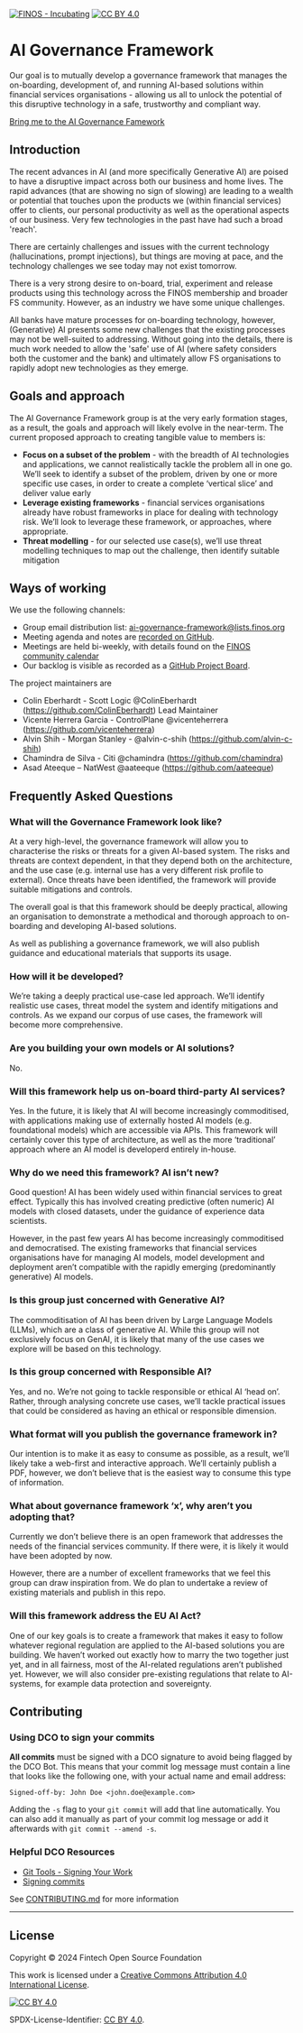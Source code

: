 [![FINOS - Incubating](https://cdn.jsdelivr.net/gh/finos/contrib-toolbox@master/images/badge-incubating.svg)](https://finosfoundation.atlassian.net/wiki/display/FINOS/Incubating) [![CC BY 4.0][cc-by-shield]][cc-by]

# AI Governance Framework 

Our goal is to mutually develop a governance framework that manages the on-boarding, development of, and running AI-based solutions within financial services organisations - allowing us all to unlock the potential of this disruptive technology in a safe, trustworthy and compliant way.

[Bring me to the AI Governance Famework](https://air-governance-framework.finos.org/)
 
## Introduction

The recent advances in AI (and more specifically Generative AI) are poised to have a disruptive impact across both our business and home lives. The rapid advances (that are showing no sign of slowing) are leading to a wealth or potential that touches upon the products we (within financial services) offer to clients, our personal productivity as well as the operational aspects of our business. Very few technologies in the past have had such a broad 'reach'.

There are certainly challenges and issues with the current technology (hallucinations, prompt injections), but things are moving at pace, and the technology challenges we see today may not exist tomorrow.

There is a very strong desire to on-board, trial, experiment and release products using this technology across the FINOS membership and broader FS community. However, as an industry we have some unique challenges.

All banks have mature processes for on-boarding technology, however, (Generative) AI presents some new challenges that the existing processes may not be well-suited to addressing. Without going into the details, there is much work needed to allow the 'safe' use of AI (where safety considers both the customer and the bank) and ultimately allow FS organisations to rapidly adopt new technologies as they emerge.

## Goals and approach

The AI Governance Framework group is at the very early formation stages, as a result, the goals and approach will likely evolve in the near-term. The current proposed approach to creating tangible value to members is:

 - **Focus on a subset of the problem** - with the breadth of AI technologies and applications, we cannot realistically tackle the problem all in one go. We’ll seek to identify a subset of the problem, driven by one or more specific use cases, in order to create a complete ‘vertical slice’ and deliver value early
 - **Leverage existing frameworks** -  financial services organisations already have robust frameworks in place for dealing with technology risk. We’ll look to leverage these framework, or approaches, where appropriate.
 - **Threat modelling** - for our selected use case(s), we’ll use threat modelling techniques to map out the challenge, then identify suitable mitigation 

## Ways of working 

We use the following channels:
 - Group email distribution list: ai-governance-framework@lists.finos.org
 - Meeting agenda and notes are [recorded on GitHub](https://github.com/finos/ai-governance-framework/issues?q=is%3Aissue+is%3Aopen+label%3Ameeting).
 - Meetings are held bi-weekly, with details found on the [FINOS community calendar](https://www.finos.org/calendar)
 - Our backlog is visible as recorded as a [GitHub Project Board](https://github.com/orgs/finos/projects/99).

The project maintainers are
- Colin Eberhardt - Scott Logic @ColinEberhardt (https://github.com/ColinEberhardt) Lead Maintainer
- Vicente Herrera Garcia - ControlPlane @vicenteherrera (https://github.com/vicenteherrera) 
- Alvin Shih - Morgan Stanley - @alvin-c-shih (https://github.com/alvin-c-shih)
- Chamindra de Silva - Citi @chamindra (https://github.com/chamindra)
- Asad Ateeque – NatWest @aateeque (https://github.com/aateeque)

## Frequently Asked Questions

### What will the Governance Framework look like?
At a very high-level, the governance framework will allow you to characterise the risks or threats for a given AI-based system. The risks and threats are context dependent, in that they depend both on the architecture, and the use case (e.g. internal use has a very different risk profile to external). Once threats have been identified, the framework will provide suitable mitigations and controls.

The overall goal is that this framework should be deeply practical, allowing an organisation to demonstrate a methodical and thorough approach to on-boarding and developing AI-based solutions.

As well as publishing a governance framework, we will also publish guidance and educational materials that supports its usage.

### How will it be developed?
We’re taking a deeply practical use-case led approach. We’ll identify realistic use cases, threat model the system and identify mitigations and controls. As we expand our corpus of use cases, the framework will become more comprehensive.

### Are you building your own models or AI solutions?
No. 

### Will this framework help us on-board third-party AI services? 
Yes. In the future, it is likely that AI will become increasingly commoditised, with applications making use of externally hosted AI models (e.g. foundational models) which are accessible via APIs. This framework will certainly cover this type of architecture, as well as the more ‘traditional’ approach where an AI model is developerd entirely in-house.

### Why do we need this framework? AI isn’t new?
Good question! AI has been widely used within financial services to great effect. Typically this has involved creating predictive (often numeric) AI models with closed datasets, under the guidance of experience data scientists.

However, in the past few years AI has become increasingly commoditised and democratised. The existing frameworks that financial services organisations have for managing AI models, model development and deployment aren’t compatible with the rapidly emerging (predominantly generative) AI models.

### Is this group just concerned with Generative AI?
The commoditisation of AI has been driven by Large Language Models (LLMs), which are a class of generative AI. While this group will not exclusively focus on GenAI, it is likely that many of the use cases we explore will be based on this technology.

### Is this group concerned with Responsible AI?
Yes, and no. We’re not going to tackle responsible or ethical AI ‘head on’. Rather, through analysing concrete use cases, we’ll tackle practical issues that could be considered as having an ethical or responsible dimension.

### What format will you publish the governance framework in?
Our intention is to make it as easy to consume as possible, as a result, we’ll likely take a web-first and interactive approach. We’ll certainly publish a PDF, however, we don’t believe that is the easiest way to consume this type of information.

### What about governance framework ‘x’, why aren’t you adopting that?
Currently we don’t believe there is an open framework that addresses the needs of the financial services community. If there were, it is likely it would have been adopted by now. 

However, there are a number of excellent frameworks that we feel this group can draw inspiration from. We do plan to undertake a review of existing materials and publish in this repo.

### Will this framework address the EU AI Act?
One of our key goals is to create a framework that makes it easy to follow whatever regional regulation are applied to the AI-based solutions you are building. We haven’t worked out exactly how to marry the two together just yet, and in all fairness, most of the AI-related regulations aren’t published yet. However, we will also consider pre-existing regulations that relate to AI-systems, for example data protection and sovereignty. 

## Contributing

### Using DCO to sign your commits

**All commits** must be signed with a DCO signature to avoid being flagged by the DCO Bot. This means that your commit log message must contain a line that looks like the following one, with your actual name and email address:

```
Signed-off-by: John Doe <john.doe@example.com>
```

Adding the `-s` flag to your `git commit` will add that line automatically. You can also add it manually as part of your commit log message or add it afterwards with `git commit --amend -s`.

### Helpful DCO Resources
- [Git Tools - Signing Your Work](https://git-scm.com/book/en/v2/Git-Tools-Signing-Your-Work)
- [Signing commits
](https://docs.github.com/en/github/authenticating-to-github/signing-commits)

See [CONTRIBUTING.md](./.github/CONTRIBUTING.md) for more information

---

## License

Copyright © 2024 Fintech Open Source Foundation

This work is licensed under a [Creative Commons Attribution 4.0 International License][cc-by].

[![CC BY 4.0][cc-by-image]][cc-by]

[cc-by]: http://creativecommons.org/licenses/by/4.0/
[cc-by-image]: https://i.creativecommons.org/l/by/4.0/88x31.png
[cc-by-shield]: https://img.shields.io/badge/License-CC%20BY%204.0-lightgrey.svg

SPDX-License-Identifier: [CC BY 4.0](https://spdx.org/licenses/CC-BY-4.0.html).
